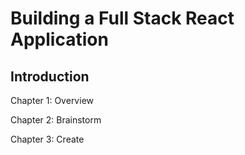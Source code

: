 # Building a Full Stack React Application

## Introduction

Chapter 1: Overview

Chapter 2: Brainstorm

Chapter 3: Create
